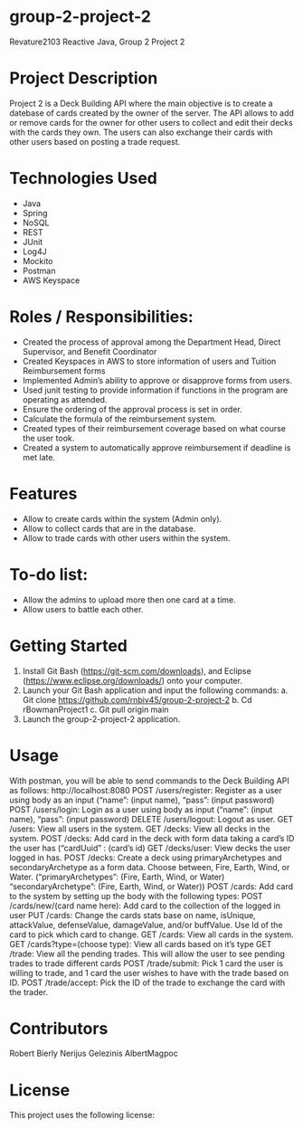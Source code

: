 # group-2-project-2
Revature2103 Reactive Java, Group 2 Project 2

# Project Description
Project 2 is a Deck Building API where the main objective is to create a datebase of cards created by the owner of the server.  The API allows to add or remove cards for the owner for other users to collect and edit their decks with the cards they own.  The users can also exchange their cards with other users based on posting a trade request.  

# Technologies Used
- Java
- Spring
- NoSQL
- REST
- JUnit
- Log4J
- Mockito
- Postman
- AWS Keyspace

# Roles / Responsibilities:
-	Created the process of approval among the Department Head, Direct Supervisor, and Benefit Coordinator
-	Created Keyspaces in AWS to store information of users and Tuition Reimbursement forms
-	Implemented Admin’s ability to approve or disapprove forms from users.
-	Used junit testing to provide information if functions in the program are operating as attended.
-	Ensure the ordering of the approval process is set in order.
-	Calculate the formula of the reimbursement system.
-	Created types of their reimbursement coverage based on what course the user took.
-	Created a system to automatically approve reimbursement if deadline is met late.


# Features
-	Allow to create cards within the system (Admin only).
-	Allow to collect cards that are in the database.
-	Allow to trade cards with other users within the system.
# To-do list:
- Allow the admins to upload more then one card at a time.
- Allow users to battle each other.

# Getting Started
1.	Install Git Bash (https://git-scm.com/downloads), and Eclipse (https://www.eclipse.org/downloads/) onto your computer.
2.	Launch your Git Bash application and input the following commands:
a.	Git clone https://github.com/rnbiv45/group-2-project-2
b.	Cd rBowmanProject1
c.	Git pull origin main
3.	Launch the group-2-project-2 application.

# Usage
With postman, you will be able to send commands to the Deck Building API as follows:
http://localhost:8080
POST /users/register: Register as a user using body as an input (“name”: (input name), “pass”: (input password)
POST /users/login: Login as a user using body as input (“name”: (input name), “pass”: (input password)
DELETE /users/logout: Logout as user.
GET /users: View all users in the system.
GET /decks: View all decks in the system.
POST /decks: Add card in the deck with form data taking a card’s ID the user has (“cardUuid” : (card’s id)
GET /decks/user: View decks the user logged in has.
POST /decks: Create a deck using primaryArchetypes and secondaryArchetype as a form data.  Choose between, Fire, Earth, Wind, or Water.  (“primaryArchetypes”: (Fire, Earth, Wind, or Water) “secondaryArchetype”: (Fire, Earth, Wind, or Water))
POST /cards: Add card to the system by setting up the body with the following types: 
POST /cards/new/(card name here): Add card to the collection of the logged in user
PUT /cards: Change the cards stats base on name, isUnique, attackValue, defenseValue, damageValue, and/or buffValue.  Use Id of the card to pick which card to change.
GET /cards: View all cards in the system.
GET /cards?type=(choose type): View all cards based on it’s type
GET /trade: View all the pending trades.  This will allow the user to see pending trades to trade different cards
POST /trade/submit: Pick 1 card the user is willing to trade, and 1 card the user wishes to have with the trade based on ID.
POST /trade/accept: Pick the ID of the trade to exchange the card with the trader.

# Contributors
Robert Bierly
Nerijus Gelezinis
AlbertMagpoc

# License
This project uses the following license: 

